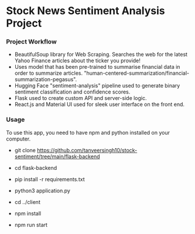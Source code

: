 # Stock News Sentiment Analysis Project


<h3> Project Workflow </h3>

- BeautifulSoup library for Web Scraping. Searches the web for the latest Yahoo Finance articles about the ticker you provide!
- Uses model that has been pre-trained to summarise financial data in order to summarize articles. "human-centered-summarization/financial-summarization-pegasus".
- Hugging Face "sentiment-analysis" pipeline used to generate binary sentiment classification and confidence scores.
- Flask used to create custom API and server-side logic.
- React.js and Material UI used for sleek user interface on the front end.


<h3> Usage </h3>

To use this app, you need to have npm and python installed on your computer.


- git clone https://github.com/tanveersingh10/stock-sentiment/tree/main/flask-backend


- cd flask-backend 
- pip install -r requirements.txt
- python3 application.py


- cd ../client
- npm install
- npm run start 

